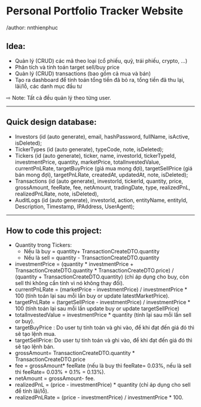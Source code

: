 # Personal Portfolio Tracker Website

/author: nnthienphuc

## Idea:

- Quản lý (CRUD) các mã theo loại (cổ phiếu, quỹ, trái phiếu, crypto, …)
- Phân tích và tính toán target sell/buy price
- Quản lý (CRUD) transactions (bao gồm cả mua và bán)
- Tạo ra dashboard để tính toán tổng tiền đã bỏ ra, tổng tiền đã thu lại, lãi/lỗ,  các danh mục đầu tư

⇨ Note: Tất cả đều quản lý theo từng user.

---

## Quick design database:

- Investors (id (auto generate), email, hashPassword, fullName, isActive, isDeleted);
- TickerTypes (id (auto generate), typeCode, note, isDeleted);
- Tickers (id (auto generate), ticker, name, investorId, tickerTypeId, investmentPrice, quantity, marketPrice, totalInvestedValue, currentPnLRate, targetBuyPrice (giá mua mong đợi), targetSellPrice (giá bán mong đợi), targetPnLRate, createdAt, updatedAt, note, isDeleted);
- Transactions (id (auto generate), investorId, tickerId, quantity, price, grossAmount, feeRate, fee, netAmount, tradingDate, type, realizedPnL, realizedPnLRate, note, isDeleted),
- AuditLogs (id (auto generate), investorId, action, entityName, entityId, Description, Timestamp, IPAddress, UserAgent);
---

## How to code this project:

- Quantity trong Tickers:
    - Nếu là buy = quantity+ TransactionCreateDTO.quantity
    - Nếu là sell = quantity - TransactionCreateDTO.quantity
- investmentPrice = (quantity * investmentPrice + TransactionCreateDTO.quantity * TransactionCreateDTO.price) / (quantity + TransactionCreateDTO.quantity) (chỉ áp dụng cho buy, còn sell thì không cần tính vì nó không thay đổi).
- currentPnLRate = (marketPrice - investmentPrice) / investmentPrice * 100 (tính toán lại sau mỗi lần buy or update latestMarketPrice).
- targetPnLRate = (targetSellPrice - investmentPrice) / investmentPrice * 100 (tính toán lại sau mỗi lần update buy or update targetSellPrice)
- totalInvestedValue = investmentPrice * quantity (tính lại sau mỗi lần sell or buy).
- targetBuyPrice : Do user tự tính toán và ghi vào, để khi đạt đến giá đó thì sẽ tạo lệnh mua.
- targetSellPrice: Do user tự tính toán và ghi vào, để khi đạt đến giá đó thì sẽ tạo lệnh bán.
- grossAmount= TransactionCreateDTO.quantity * TransactionCreateDTO.price
- fee = grossAmount* feeRate (nếu là buy thì feeRate= 0.03%, nếu là sell thì feeRate= 0.03% + 0.1% = 0.13%).
- netAmount = grossAmount- fee.
- realizedPnL = (price - investmentPrice) * quantity (chỉ áp dụng cho sell để tính lãi/lỗ).
- realizedPnLRate =  (price - investmentPrice) / investmentPrice * 100.
